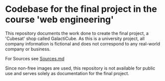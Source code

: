 # Codebase for the final project in the course 'web engineering'

This repository documents the work done to create the final project, a 'Cubesat' shop called GalactiCube. As this is a university project, all company information is fictional and does not correspond to any real-world company or business.

For Sources see [Sources.md](./sources.md)

Since non-free images are used, this repository is not available for public use and serves solely as documentation for the final project.
